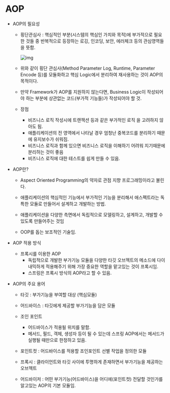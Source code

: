 # AOP




- AOP의 필요성

  - 횡단관심사 : 핵심적인 부분(시스템의 핵심인 가치와 목적)에 부가적으로 필요한 것들 중 반복적으로 등장하는 로깅, 인코딩, 보안, 에러체크 등의 관심영역들을 뜻함.

    ![img](https://velog.velcdn.com/images/platinouss/post/8b56d7fd-37f8-477d-aa79-181913c33608/image.png)



  - 위와 같이 횡단 관심사(Method Parameter Log, Runtime, Parameter Encode 등)를 모듈화하고 핵심 Logic에서 분리하여 재사용하는 것이 AOP의 목적이다.

  - 만약 Framework가 AOP를 지원하지 않는다면, Business Logic이 작성되어야 하는 부분에 상관없는 코드(부가적 기능들)가 작성되어야 할 것.

  - 장점

    - 비즈니스 로직 작성시에 트랜잭션 등과 같은 부가적인 로직 을 고려하지 않아도 됨.
    - 애플리케이션의 전 영역에서 나타날 경우 엄청난 중복코드를 분리하기 때문에 유지보수가 쉬워짐.
    - 비즈니스 로직과 함께 있으면 비즈니스 로직을 이해하기 어려워 지기때문에 분리하는 것이 좋음
    - 비즈니스 로직에 대한 테스트를 쉽게 만들 수 있음.



- AOP란?

  - Aspect Oriented Programming의 약자로 관점 지향 프로그래밍이라고 불린다.

  - 애플리케이션의 핵심적인 기능에서 부가적인 기능을 분리해서 애스펙트라는 독특한 모듈로 만들어서 설계하고 개발하는 방법.

  - 애플리케이션을 다양한 측면에서 독립적으로 모델링하고, 설계하고, 개발할 수 있도록 만들어주는 것임

  - OOP를 돕는 보조적인 기술임.



- AOP 적용 방식

  - 프록시를 이용한 AOP
    - 독립적으로 개발한 부가기능 모듈을 다양한 타깃 오브젝트의 메소드에 다이내믹하게 적용해주기 위해 가장 중요한 역할을 맡고있는 것이 프록시임.
    - 스프링은 프록시 방식의 AOP라고 할 수 있음.

- AOP의 주요 용어

  - 타깃 : 부가기능을 부여할 대상 (핵심모듈)
  - 어드바이스 : 타깃에게 제공할 부가기능을 담은 모듈
  - 조인 포인트 
    - 어드바이스가 적용될 위치를 말함.
    - 메서드, 필드, 객체, 생성자 등이 될 수 있는데 스프링 AOP에서는 메서드가 실행될 때만으로 한정하고 있음.

  - 포인트컷 : 어드바이스를 적용할 조인포인트 선별 작업을 정의한 모듈

  - 프록시 : 클라이언트와 타깃 사이에 투명하게 존재하면서 부가기능을 제공하는 오브젝트

  - 어드바이저 : 어떤 부가기능(어드바이스)을 어디에(포인트컷) 전달할 것인가를 알고있는 AOP의 기본 모듈임.



